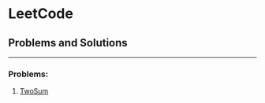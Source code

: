 # LeetCode
## Problems and Solutions
---

### Problems:
1. [TwoSum](https://leetcode.com/problems/two-sum/description/)
